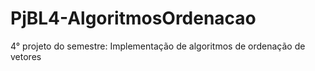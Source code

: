 # PjBL4-AlgoritmosOrdenacao
4° projeto do semestre: Implementação de algoritmos de ordenação de vetores
